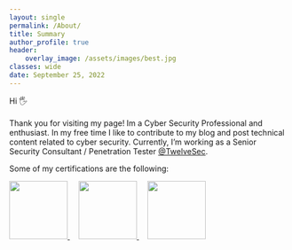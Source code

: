 ```yaml
---
layout: single
permalink: /About/
title: Summary
author_profile: true
header:
    overlay_image: /assets/images/best.jpg
classes: wide
date: September 25, 2022
---
```



<p align="justify">

Hi 🖐
<br><br>
Thank you for visiting my page! Im a Cyber Security Professional and enthusiast. In my free time I like to contribute to my blog and post technical content related to cyber security. Currently, I’m working as a Senior Security Consultant / Penetration Tester <a href="https://twelvesec.com/">@TwelveSec</a>. 
</p>

<p align="justify">
Some of my certifications are the following:
</p>

<a target="_blank" href="https://www.credly.com/badges/cdaec2f9-1191-4b51-83fc-55ef18d254c0/public_url"><img width="105" height="105" alt="" src="https://images.credly.com/size/680x680/images/b1da1cd4-98da-48de-b604-b5d2b72ac696/image.png">
</a>
&nbsp;&nbsp;&nbsp;
<a target="_blank" href="https://www.credly.com/badges/0da1065a-11e7-4a42-9e48-62e69a9e3bcf/public_url"><img width="105" height="105" alt="" src="https://images.credly.com/size/680x680/images/8e66b341-8fa9-43ff-a611-76b72a65b38f/image.png">
</a>
&nbsp;&nbsp;&nbsp;
<a target="_blank" href="https://www.credly.com/badges/c7b90f17-43c4-4edd-a17d-fc91b7ff9619/public_url"><img width="105" height="105" alt="" src="https://images.credly.com/size/680x680/images/ec81134d-e80b-4eb5-ae07-0eb8e1a60fcd/image.png">
</a>

